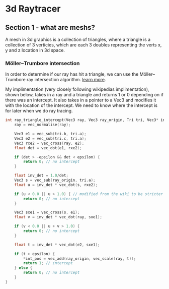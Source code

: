 # 3d Raytracer
## Section 1 - what are meshs?
A mesh in 3d graphics is a collection of triangles, where a triangle is a collection of 3 verticies, which are each 3 doubles representing the verts x, y and z location in 3d space.

### Möller–Trumbore intersection
In order to determine if our ray has hit a triangle, we can use the Möller–Trumbore ray intersection algorithm. [learn more](https://en.wikipedia.org/wiki/M%C3%B6ller%E2%80%93Trumbore_intersection_algorithm#External_links).

My implimentation (very closely following wikipedias implimentation), shown below, takes in a ray and a triangle and returns 1 or 0 depending on if there was an intercept. It also takes in a pointer to a Vec3 and modifies it with the location of the intercept. We need to know where the intercept is for later when we do ray tracing.
```C
int ray_triangle_intercept(Vec3 ray, Vec3 ray_origin, Tri tri, Vec3* int_pos) {
    ray = vec_normalise(ray);

    Vec3 e1 = vec_sub(tri.b, tri.a);
    Vec3 e2 = vec_sub(tri.c, tri.a);
    Vec3 rxe2 = vec_cross(ray, e2);
    float det = vec_dot(e1, rxe2);

    if (det > -epsilon && det < epsilon) {
        return 0; // no intercept
    }

    float inv_det = 1.0/det;
    Vec3 s = vec_sub(ray_origin, tri.a);
    float u = inv_det * vec_dot(s, rxe2);

    if (u < 0.0 || u > 1.0) { // modified from the wiki to be stricter and more efficient saving a couple checks
        return 0; // no intercept
    }

    Vec3 sxe1 = vec_cross(s, e1);
    float v = inv_det * vec_dot(ray, sxe1);

    if (v < 0.0 || u + v > 1.0) {
        return 0; // no intercept
    }

    float t = inv_det * vec_dot(e2, sxe1);

    if (t > epsilon) {
        *int_pos = vec_add(ray_origin, vec_scale(ray, t));
        return 1; // intercept
    } else {
        return 0; // no intercept
    }
}
```

